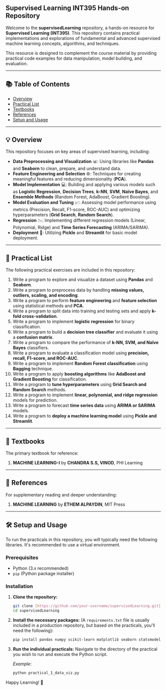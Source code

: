 ## Supervised Learning INT395 Hands-on Repository

Welcome to the **supervisedLearning** repository, a hands-on resource for **Supervised Learning (INT395)**. This repository contains practical implementations and explorations of fundamental and advanced supervised machine learning concepts, algorithms, and techniques.

This resource is designed to complement the course material by providing practical code examples for data manipulation, model building, and evaluation.

---

## 📚 Table of Contents

* [Overview](#-overview)
* [Practical List](#-practical-list)
* [Textbooks](#-textbooks)
* [References](#-references)
* [Setup and Usage](#-setup-and-usage)

---

## 💡 Overview

This repository focuses on key areas of supervised learning, including:

* **Data Preprocessing and Visualization** 📊: Using libraries like **Pandas** and **Seaborn** to clean, prepare, and understand data.
* **Feature Engineering and Selection** ⚙️: Techniques for creating meaningful features and reducing dimensionality (**PCA**).
* **Model Implementation** 💻: Building and applying various models such as **Logistic Regression**, **Decision Trees**, **k-NN**, **SVM**, **Naïve Bayes**, and **Ensemble Methods** (Random Forest, AdaBoost, Gradient Boosting).
* **Model Evaluation and Tuning** 📈: Assessing model performance using metrics (Precision, Recall, F1-score, ROC-AUC) and optimizing hyperparameters (**Grid Search**, **Random Search**).
* **Regression** 📉: Implementing different regression models (Linear, Polynomial, Ridge) and **Time Series Forecasting** (ARIMA/SARIMA).
* **Deployment** 🚀: Utilizing **Pickle** and **Streamlit** for basic model deployment.

---

## 📝 Practical List

The following practical exercises are included in this repository:

1.  Write a program to explore and visualize a dataset using **Pandas** and **Seaborn**.
2.  Write a program to preprocess data by handling **missing values, outliers, scaling, and encoding**.
3.  Write a program to perform **feature engineering** and **feature selection** using statistical methods and **PCA**.
4.  Write a program to split data into training and testing sets and apply **k-fold cross-validation**.
5.  Write a program to implement **logistic regression** for binary classification.
6.  Write a program to build a **decision tree classifier** and evaluate it using a **confusion matrix**.
7.  Write a program to compare the performance of **k-NN, SVM, and Naïve Bayes** classifiers.
8.  Write a program to evaluate a classification model using **precision, recall, F1-score, and ROC-AUC**.
9.  Write a program to implement **Random Forest classification** using **Bagging** technique.
10. Write a program to apply **boosting algorithms** like **AdaBoost and Gradient Boosting** for classification.
11. Write a program to **tune hyperparameters** using **Grid Search and Random Search** methods.
12. Write a program to implement **linear, polynomial, and ridge regression** models for prediction.
13. Write a program to forecast **time series data** using **ARIMA or SARIMA** models.
14. Write a program to **deploy a machine learning model** using **Pickle and Streamlit**.

---

## 📖 Textbooks

The primary textbook for reference:

1.  **MACHINE LEARNING-I** by **CHANDRA S.S, VINOD**, PHI Learning

---

## 📎 References

For supplementary reading and deeper understanding:

1.  **MACHINE LEARNING** by **ETHEM ALPAYDIN**, MIT Press

---

## 🛠️ Setup and Usage

To run the practicals in this repository, you will typically need the following libraries. It's recommended to use a virtual environment.

### Prerequisites

* Python (3.x recommended)
* `pip` (Python package installer)

### Installation

1.  **Clone the repository:**
    ```bash
    git clone [https://github.com/your-username/supervisedLearning.git](https://github.com/your-username/supervisedLearning.git)
    cd supervisedLearning
    ```

2.  **Install the necessary packages:**
    (A `requirements.txt` file is usually included in a production repository, but based on the practicals, you'll need the following):
    ```bash
    pip install pandas numpy scikit-learn matplotlib seaborn statsmodels streamlit
    ```

3.  **Run the individual practicals:**
    Navigate to the directory of the practical you wish to run and execute the Python script.

    *Example:*
    ```bash
    python practical_1_data_viz.py
    ```

Happy Learning! 🚀